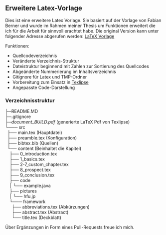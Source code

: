 ## Erweitere Latex-Vorlage

Dies ist eine erweitere Latex Vorlage.
Sie basiert auf der Vorlage von Fabian Berner
und wurde im Rahmen meiner Thesis um Funktionen 
erweitert die ich für die Arbeit für sinnvoll erachtet habe.
Die original Version kann unter folgender Adresse abgerufen werden:
[LaTeX Vorlage](http://webuser.hs-furtwangen.de/~berner/wa.html)


Funktionen:

+ Quellcodeverzeichnis
+ Veränderte Verzeichnis-Struktur
+ Dateistruktur beginnend mit Zahlen zur Sortierung des Quellcodes
+ Abgeänderte Nummerierung im Inhaltsverzeichnis
+ Gitignore für Latex und TMP-Ordner
+ Vorbereitung zum Einsatz in [Texlipse](http://texlipse.sourceforge.net/)
+ Angepasste Code-Darstellung

### Verzeichnisstruktur 

├─README.MD  
├─.gitignore  
├─*document_BUILD.pdf* (generierte LaTeX Pdf von Texlipse)  
└─── src  
&ensp;├── main.tex (Hauptdatei)  
&ensp;├── preamble.tex (Konfiguration)  
&ensp;├── bibtex.bib (Quellen)  
&ensp;└── content (Beinhaltet die Kapitel)  
&ensp;&ensp;├── 0_introduction.tex  
&ensp;&ensp;├── 1_basics.tex  
&ensp;&ensp;├── 2-7_custom_chapter.tex  
&ensp;&ensp;├── 8_prospect.tex  
&ensp;&ensp;├── 9_conclusion.tex  
&ensp;&ensp;├── code  
&ensp;&ensp;|&ensp;└── example.java  
&ensp;&ensp;├── pictures  
&ensp;&ensp;|&ensp;└── hfu.jp  
&ensp;&ensp;└─── framework  
&ensp;&ensp;&ensp;├── abbreviations.tex (Abkürzungen)  
&ensp;&ensp;&ensp;├── abstract.tex (Abstract)  
&ensp;&ensp;&ensp;└── title.tex (Deckblatt)  

Über Ergänzungen in Form eines Pull-Requests freue ich mich.